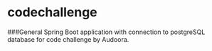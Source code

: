 # codechallenge

###General
Spring Boot application with connection to postgreSQL database for code challenge by Audoora.
